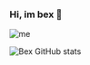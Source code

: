 ### Hi, im bex 🌌

![me](https://cdn.discordapp.com/attachments/805234574208270349/846943260248113172/Mini.png)

![Bex GitHub stats](https://github-readme-stats.vercel.app/api?username=Enterrados&theme=dark&show_icons=true)


<!--
**Enterrados/Enterrados** is a ✨ _special_ ✨ repository because its `README.md` (this file) appears on your GitHub profile.


